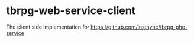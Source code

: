 # tbrpg-web-service-client
The client side implementation for https://github.com/insthync/tbrpg-php-service
